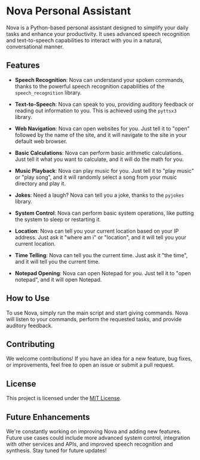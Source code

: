 # Nova Personal Assistant

Nova is a Python-based personal assistant designed to simplify your daily tasks and enhance your productivity. It uses advanced speech recognition and text-to-speech capabilities to interact with you in a natural, conversational manner.

## Features

* **Speech Recognition**: Nova can understand your spoken commands, thanks to the powerful speech recognition capabilities of the `speech_recognition` library.

* **Text-to-Speech**: Nova can speak to you, providing auditory feedback or reading out information to you. This is achieved using the `pyttsx3` library.

* **Web Navigation**: Nova can open websites for you. Just tell it to "open" followed by the name of the site, and it will navigate to the site in your default web browser.

* **Basic Calculations**: Nova can perform basic arithmetic calculations. Just tell it what you want to calculate, and it will do the math for you.

* **Music Playback**: Nova can play music for you. Just tell it to "play music" or "play song", and it will randomly select a song from your music directory and play it.

* **Jokes**: Need a laugh? Nova can tell you a joke, thanks to the `pyjokes` library.

* **System Control**: Nova can perform basic system operations, like putting the system to sleep or restarting it.

* **Location**: Nova can tell you your current location based on your IP address. Just ask it "where am i" or "location", and it will tell you your current location.

* **Time Telling**: Nova can tell you the current time. Just ask it "the time", and it will tell you the current time.

* **Notepad Opening**: Nova can open Notepad for you. Just tell it to "open notepad", and it will open Notepad.

## How to Use

To use Nova, simply run the main script and start giving commands. Nova will listen to your commands, perform the requested tasks, and provide auditory feedback.

## Contributing

We welcome contributions! If you have an idea for a new feature, bug fixes, or improvements, feel free to open an issue or submit a pull request.

## License

This project is licensed under the [MIT License](LICENSE).

## Future Enhancements

We're constantly working on improving Nova and adding new features. Future use cases could include more advanced system control, integration with other services and APIs, and improved speech recognition and synthesis. Stay tuned for future updates!
